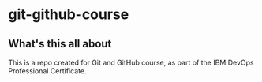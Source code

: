 # git-github-course

## What's this all about

This is a repo created for Git and GitHub course, as part of the IBM DevOps Professional Certificate.
